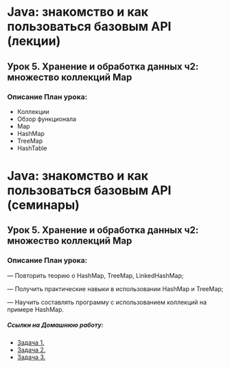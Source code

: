 # Java: знакомство и как пользоваться базовым API (лекции)

## Урок 5. Хранение и обработка данных ч2: множество коллекций Map

### Описание План урока:

- Коллекции
- Обзор функционала
- Map
- HashMap
- TreeMap
- HashTable


# Java: знакомство и как пользоваться базовым API (семинары)

## Урок 5. Хранение и обработка данных ч2: множество коллекций Map

### Описание План урока:

— Повторить теорию о HashMap, TreeMap, LinkedHashMap;

— Получить практические навыки в использовании HashMap и TreeMap;

— Научить составлять программу с использованием коллекций на примере HashMap.





##### Ссылки на Домашнюю работу:
- [Задача 1.](https://github.com/stanislavfor/Java_API/blob/main/src/main/java/lesson_5/homework/Hw_1.java)
- [Задача 2.](https://github.com/stanislavfor/Java_API/blob/main/src/main/java/lesson_5/homework/Hw_2.java)
- [Задача 3.](https://github.com/stanislavfor/Java_API/blob/main/src/main/java/lesson_5/homework/Hw_3.java)


